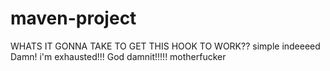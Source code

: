 # maven-project

WHATS IT GONNA TAKE TO GET THIS HOOK TO WORK??
simple indeeeed Damn! i'm exhausted!!!
God damnit!!!!! motherfucker

